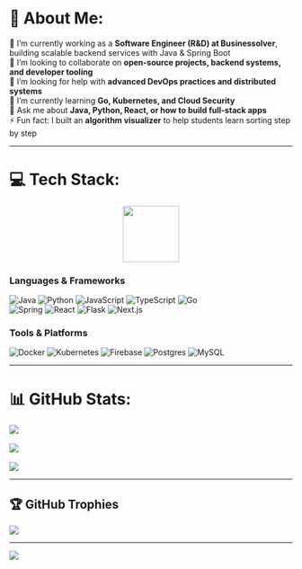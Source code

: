 # 💫 About Me:
🔭 I’m currently working as a **Software Engineer (R&D) at Businessolver**, building scalable backend services with Java & Spring Boot  
👯 I’m looking to collaborate on **open-source projects, backend systems, and developer tooling**  
🤝 I’m looking for help with **advanced DevOps practices and distributed systems**  
🌱 I’m currently learning **Go, Kubernetes, and Cloud Security**  
💬 Ask me about **Java, Python, React, or how to build full-stack apps**  
⚡ Fun fact: I built an **algorithm visualizer** to help students learn sorting step by step  

---

# 💻 Tech Stack:
<p align="center">
  <img width="100" height="100" src="https://github.com/user-attachments/assets/03e00143-8936-4917-b789-7c41fab17f5a">
</p>  

### Languages & Frameworks  
![Java](https://img.shields.io/badge/java-%23ED8B00.svg?style=for-the-badge&logo=openjdk&logoColor=white) ![Python](https://img.shields.io/badge/python-3670A0?style=for-the-badge&logo=python&logoColor=ffdd54) ![JavaScript](https://img.shields.io/badge/javascript-%23323330.svg?style=for-the-badge&logo=javascript&logoColor=%23F7DF1E) ![TypeScript](https://img.shields.io/badge/typescript-%23007ACC.svg?style=for-the-badge&logo=typescript&logoColor=white) ![Go](https://img.shields.io/badge/go-%2300ADD8.svg?style=for-the-badge&logo=go&logoColor=white)  
![Spring](https://img.shields.io/badge/spring-%236DB33F.svg?style=for-the-badge&logo=spring&logoColor=white) ![React](https://img.shields.io/badge/react-%2320232a.svg?style=for-the-badge&logo=react&logoColor=%2361DAFB) ![Flask](https://img.shields.io/badge/flask-%23000.svg?style=for-the-badge&logo=flask&logoColor=white) ![Next.js](https://img.shields.io/badge/next.js-000000?style=for-the-badge&logo=nextdotjs&logoColor=white)  

### Tools & Platforms  
![Docker](https://img.shields.io/badge/docker-%230db7ed.svg?style=for-the-badge&logo=docker&logoColor=white) ![Kubernetes](https://img.shields.io/badge/kubernetes-%23326ce5.svg?style=for-the-badge&logo=kubernetes&logoColor=white) ![Firebase](https://img.shields.io/badge/firebase-%23039BE5.svg?style=for-the-badge&logo=firebase) ![Postgres](https://img.shields.io/badge/postgres-%23316192.svg?style=for-the-badge&logo=postgresql&logoColor=white) ![MySQL](https://img.shields.io/badge/mysql-4479A1.svg?style=for-the-badge&logo=mysql&logoColor=white)  

---

# 📊 GitHub Stats:
![](https://github-readme-stats.vercel.app/api?username=EfeEryildiz&theme=dark&hide_border=false&include_all_commits=true&count_private=true)<br/>  
![](https://github-readme-streak-stats.herokuapp.com/?user=EfeEryildiz&theme=dark&hide_border=false)<br/>  
![](https://github-readme-stats.vercel.app/api/top-langs/?username=EfeEryildiz&theme=dark&hide_border=false&include_all_commits=true&count_private=true&layout=compact)  

---

## 🏆 GitHub Trophies
![](https://github-profile-trophy.vercel.app/?username=EfeEryildiz&theme=radical&no-frame=false&no-bg=false&margin-w=4)  

---

[![](https://visitcount.itsvg.in/api?id=EfeEryildiz&icon=0&color=8)](https://visitcount.itsvg.in)  
